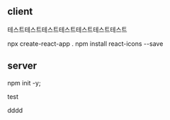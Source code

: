 ## client

테스트테스트테스트테스트테스트테스트테스트

npx create-react-app .
npm install react-icons --save

## server

npm init -y;

test


dddd
